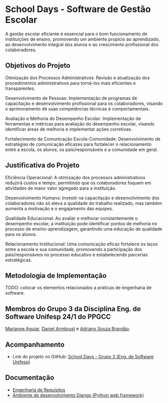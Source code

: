 # School Days - Software de Gestão Escolar

A gestão escolar eficiente é essencial para o bom funcionamento de instituições de ensino, promovendo um ambiente propício ao aprendizado, ao desenvolvimento integral
dos alunos e ao crescimento profissional dos colaboradores. 

## Objetivos do Projeto

Otimização dos Processos Administrativos: Revisão e atualização dos procedimentos administrativos para torná-los mais eficientes e transparentes.

Desenvolvimento de Pessoas: Implementação de programas de capacitação e desenvolvimento profissional para os colaboradores, visando o aprimoramento de suas competências técnicas e comportamentais.

Avaliação e Melhoria do Desempenho Escolar: Implementação de ferramentas e métricas para avaliação do desempenho escolar, visando identificar áreas de melhoria e implementar ações corretivas.

Fortalecimento da Comunicação Escola-Comunidade: Desenvolvimento de estratégias de comunicação eficazes para fortalecer o relacionamento entre a escola, os alunos, os pais/responsáveis e a comunidade em geral.

## Justificativa do Projeto

Eficiência Operacional: A otimização dos processos administrativos reduzirá custos e tempo, permitindo que os colaboradores foquem em atividades de maior valor agregado para a instituição.

Desenvolvimento Humano: Investir na capacitação e desenvolvimento dos colaboradores não só eleva a qualidade do trabalho realizado, mas também aumenta a motivação e o engajamento das equipes.

Qualidade Educacional: Ao avaliar e melhorar constantemente o desempenho escolar, a instituição pode identificar pontos de melhoria no processo de ensino-aprendizagem, garantindo uma educação de qualidade para os alunos.

Relacionamento Institucional: Uma comunicação eficaz fortalece os laços entre a escola e sua comunidade, promovendo a participação dos pais/responsáveis no processo educativo e estabelecendo parcerias estratégicas.

## Metodologia de Implementação

TODO: colocar os elementos relacionados a práticas de engenharia de software. 

## Membros do Grupo 3 da Disciplina Eng. de Software Unifesp 24/1 do PPGCC

[Marianne Aguiar](mailto:mariannehaguiar@gmail.com), [Daniel Armbrust](mailto:darmbrust@gmail.com) e [Adriano Souza Brandão](asbmails2@gmail.com).

## Acompanhamento

- Link do projeto no GitHub: [School Days - Grupo 3 (Eng. de Software Unifesp)](https://github.com/users/asbmails2/projects/4)

## Documentação

- [Engenharia de Requisitos](/docs/engenharia-de-requisitos.md)
- [Ambiente de desenvolvimento Django (Python web framework)](/docs/django-ambiente-dev.md)